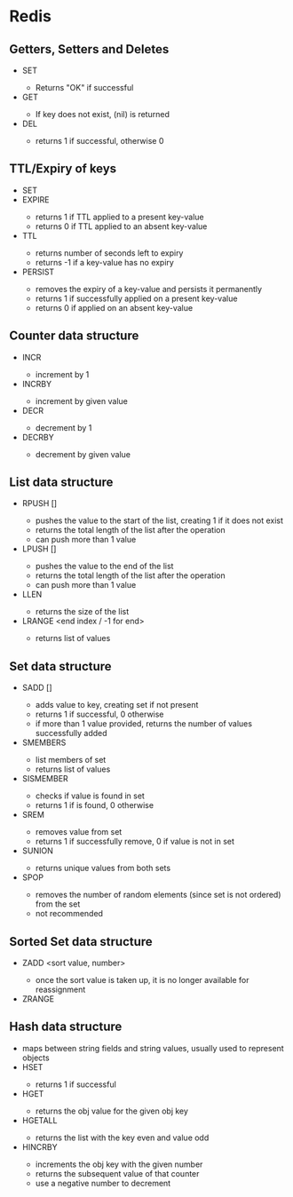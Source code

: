 # Redis

## Getters, Setters and Deletes
- SET <key> <value>
  - Returns "OK" if successful
- GET <key> <value>
  - If key does not exist, (nil) is returned
- DEL <key>
  - returns 1 if successful, otherwise 0

## TTL/Expiry of keys
- SET <key> <value>
- EXPIRE <key> <number of seconds>
  - returns 1 if TTL applied to a present key-value
  - returns 0 if TTL applied to an absent key-value
- TTL <key>
  - returns number of seconds left to expiry
  - returns -1 if a key-value has no expiry
- PERSIST <key>
  - removes the expiry of a key-value and persists it permanently
  - returns 1 if successfully applied on a present key-value
  - returns 0 if applied on an absent key-value

## Counter data structure
- INCR <key>
  - increment by 1
- INCRBY <key> <value>
  - increment by given value
- DECR <key>
  - decrement by 1
- DECRBY <key> <value>
  - decrement by given value
  
## List data structure
- RPUSH <key> <value> [<value>]
  - pushes the value to the start of the list, creating 1 if it does not exist
  - returns the total length of the list after the operation
  - can push more than 1 value
- LPUSH <key> <value> [<value>]
  - pushes the value to the end of the list
  - returns the total length of the list after the operation
  - can push more than 1 value
- LLEN <key>
  - returns the size of the list
- LRANGE <key> <starting index> <end index / -1 for end>
  - returns list of values
  
## Set data structure
- SADD <key> <value> [<value>]
  - adds value to key, creating set if not present
  - returns 1 if successful, 0 otherwise
  - if more than 1 value provided, returns the number of values successfully added
- SMEMBERS <key>
  - list members of set
  - returns list of values
- SISMEMBER <key> <value>
  - checks if value is found in set
  - returns 1 if is found, 0 otherwise
- SREM <key> <value>
  - removes value from set
  - returns 1 if successfully remove, 0 if value is not in set
- SUNION <key> <key>
  - returns unique values from both sets
- SPOP <key> <number of elements to pop>
  - removes the number of random elements (since set is not ordered) from the set
  - not recommended
  
## Sorted Set data structure
- ZADD <key> <sort value, number> <value>
  - once the sort value is taken up, it is no longer available for reassignment
- ZRANGE <key> <start index> <end index>
  
## Hash data structure
- maps between string fields and string values, usually used to represent objects
- HSET <key> <obj key> <obj value>
  - returns 1 if successful
- HGET <key> <obj key>
  - returns the obj value for the given obj key
- HGETALL <key>
  - returns the list with the key even and value odd
- HINCRBY <key> <obj key> <increment value>
  - increments the obj key with the given number
  - returns the subsequent value of that counter
  - use a negative number to decrement
  
